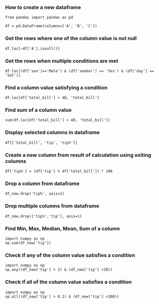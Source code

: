 ### How to create a new dataframe
```
from pandas import pandas as pd

df = pd.DataFrame(columns=['A', 'B', 'C'])
```

### Get the rows where one of the column value is not null
```
df.loc[~df['A'].isnull()]
```
### Get the rows when multiple conditions are met
```
df.loc[(df['sex']=='Male') & (df['smoker'] == 'Yes') & (df['day'] == 'Sat')]
```
### Find a column value satisfying a condition
```
df.loc[df['total_bill'] > 40, 'total_bill']
```
### Find sum of a column value
```
sum(df.loc[df['total_bill'] > 40, 'total_bill'])
```
### Display selected columns in dataframe
```
df[['total_bill', 'tip', 'tip%']]
```
### Create a new column from result of calculation using exiting columns
```
df['tip%'] = (df['tip'] % df['total_bill']) * 100
```
### Drop a column from dataframe
```
df_new.drop('tip%', axis=1)
```
### Drop multiple columns from dataframe
```
df_new.drop(['tip%','tip'], axis=1)
```
### Find Min, Max, Median, Mean, Sum of a column
```
import numpy as np
np.sum(df_new['tip'])
```
### Check if any of the column value satisfies a condition
```
import numpy as np
np.any((df_new['tip'] > 2) & (df_new['tip'] <10))
```
### Check if all of the column value satisfies a condition
```
import numpy as np
np.all((df_new['tip'] > 0.1) & (df_new['tip'] <100))
```
